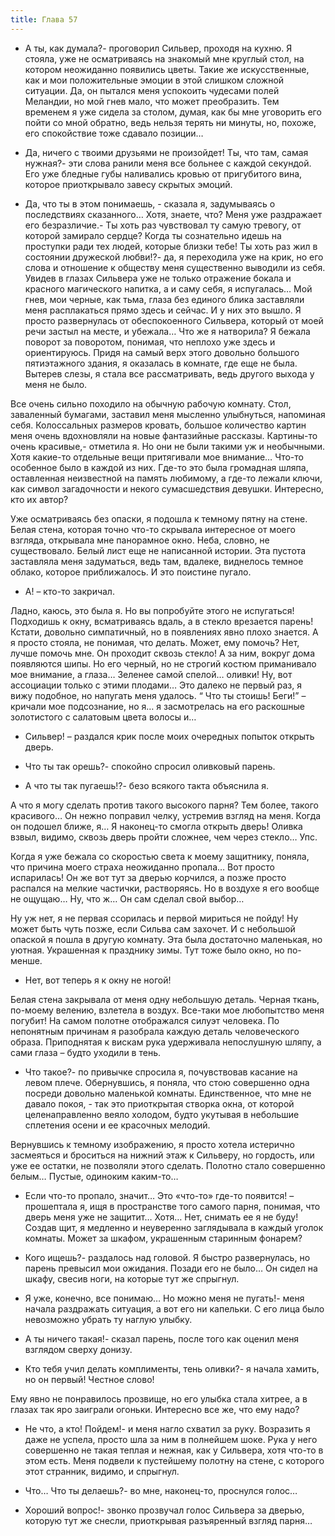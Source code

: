 ```yaml
---
title: Глава 57
---
```


- А ты, как думала?- проговорил Сильвер, проходя на кухню. Я стояла, уже не осматриваясь на знакомый мне круглый стол,
  на котором неожиданно появились цветы. Такие же искусственные, как и мои положительные эмоции в этой слишком сложной
  ситуации. Да, он пытался меня успокоить чудесами полей Меландии, но мой гнев мало, что может преобразить. Тем временем
  я уже сидела за столом, думая, как бы мне уговорить его пойти со мной обратно, ведь нельзя терять ни минуты, но,
  похоже, его спокойствие тоже сдавало позиции…

- Да, ничего с твоими друзьями не произойдет! Ты, что там, самая нужная?- эти слова ранили меня все больнее с каждой
  секундой. Его уже бледные губы наливались кровью от пригубитого вина, которое приоткрывало завесу скрытых эмоций.

- Да, что ты в этом понимаешь, - сказала я, задумываясь о последствиях сказанного… Хотя, знаете, что? Меня уже
  раздражает его безразличие.- Ты хоть раз чувствовал ту самую тревогу, от которой замирало сердце? Когда ты сознательно
  идешь на проступки ради тех людей, которые близки тебе! Ты хоть раз жил в состоянии дружеской любви!?- да, я
  переходила уже на крик, но его слова и отношение к обществу меня существенно выводили из себя. Увидев в глазах
  Сильвера уже не только отражение бокала и красного магического напитка, а и саму себя, я испугалась… Мой гнев, мои
  черные, как тьма, глаза без единого блика заставляли меня расплакаться прямо здесь и сейчас. И у них это вышло. Я
  просто развернулась от обеспокоенного Сильвера, который от моей речи застыл на месте, и убежала… Что же я натворила? Я
  бежала поворот за поворотом, понимая, что неплохо уже здесь и ориентируюсь. Придя на самый верх этого довольно
  большого пятиэтажного здания, я оказалась в комнате, где еще не была. Вытерев слезы, я стала все рассматривать, ведь
  другого выхода у меня не было.

Все очень сильно походило на обычную рабочую комнату. Стол, заваленный бумагами, заставил меня мысленно улыбнуться,
напоминая себя. Колоссальных размеров кровать, большое количество картин меня очень вдохновляли на новые фантазийные
рассказы. Картины-то очень красивые,- отметила я. Но они не были такими уж и необычными. Хотя какие-то отдельные вещи
притягивали мое внимание… Что-то особенное было в каждой из них. Где-то это была громадная шляпа, оставленная
неизвестной на память любимому, а где-то лежали ключи, как символ загадочности и некого сумасшедствия девушки.
Интересно, кто их автор?

Уже осматриваясь без опаски, я подошла к темному пятну на стене. Белая стена, которая точно что-то скрывала интересное
от моего взгляда, открывала мне панорамное окно. Неба, словно, не существовало. Белый лист еще не написанной истории.
Эта пустота заставляла меня задуматься, ведь там, вдалеке, виднелось темное облако, которое приближалось. И это поистине
пугало.

- А! – кто-то закричал.

Ладно, каюсь, это была я. Но вы попробуйте этого не испугаться! Подходишь к окну, всматриваясь вдаль, а в стекло
врезается парень! Кстати, довольно симпатичный, но в появлениях явно плохо знается. А я просто стояла, не понимая, что
делать. Может, ему помочь? Нет, лучше помочь мне. Он проходит сквозь стекло! А за ним, вокруг дома появляются шипы. Но
его черный, но не строгий костюм приманивало мое внимание, а глаза… Зеленее самой спелой… оливки! Ну, вот ассоциации
только с этими плодами… Это далеко не первый раз, я вижу подобное, но напугать меня удалось. “ Что ты стоишь! Беги!” –
кричали мое подсознание, но я… я засмотрелась на его раскошные золотистого с салатовым цвета волосы и…

- Сильвер! – раздался крик после моих очередных попыток открыть дверь.

- Что ты так орешь?- спокойно спросил оливковый парень.

- А что ты так пугаешь!?- безо всякого такта объяснила я.

А что я могу сделать против такого высокого парня? Тем более, такого красивого… Он нежно поправил челку, устремив взгляд
на меня. Когда он подошел ближе, я… Я наконец-то смогла открыть дверь! Оливка взвыл, видимо, сквозь дверь пройти
сложнее, чем через стекло… Упс.

Когда я уже бежала со скоростью света к моему защитнику, поняла, что причина моего страха неожиданно пропала… Вот просто
испарилась! Он же вот тут за дверью корчился, а позже просто распался на мелкие частички, растворяясь. Но в воздухе я
его вообще не ощущаю… Ну, что ж… Он сам сделал свой выбор…

Ну уж нет, я не первая ссорилась и первой мириться не пойду! Ну может быть чуть позже, если Сильва сам захочет. И с
небольшой опаской я пошла в другую комнату. Эта была достаточно маленькая, но уютная. Украшенная к празднику зимы. Тут
тоже было окно, но по-менше.

- Нет, вот теперь я к окну не ногой!

Белая стена закрывала от меня одну небольшую деталь. Черная ткань, по-моему велению, взлетела в воздух. Все-таки мое
любопытство меня погубит! На самом полотне отображался силуэт человека. По непонятным причинам я разобрала каждую деталь
человеческого образа. Приподнятая к вискам рука удерживала непослушную шляпу, а сами глаза – будто уходили в тень.

- Что такое?- по привычке спросила я, почувствовав касание на левом плече. Обернувшись, я поняла, что стою совершенно
  одна посреди довольно маленькой комнаты. Единственное, что мне не давало покоя, - так это приоткрытая створка окна, от
  которой целенаправленно веяло холодом, будто укутывая в небольшие сплетения осени и ее красочных мелодий.

Вернувшись к темному изображению, я просто хотела истерично засмеяться и броситься на нижний этаж к Сильверу, но
гордость, или уже ее остатки, не позволяли этого сделать. Полотно стало совершенно белым… Пустые, одиноким каким-то…

- Если что-то пропало, значит… Это «что-то» где-то появится! – прошептала я, ищя в пространстве того самого парня,
  понимая, что дверь меня уже не защитит… Хотя… Нет, снимать ее я не буду! Создав щит, я медленно и неуверенно
  заглядывала в каждый уголок комнаты. Может за шкафом, украшенным старинным фонарем?

- Кого ищешь?- раздалось над головой. Я быстро развернулась, но парень превысил мои ожидания. Позади его не было… Он
  сидел на шкафу, свесив ноги, на которые тут же спрыгнул.

- Я уже, конечно, все понимаю… Но можно меня не пугать!- меня начала раздражать ситуация, а вот его ни капельки. С его
  лица было невозможно убрать ту наглую улыбку.

- А ты ничего такая!- сказал парень, после того как оценил меня взглядом сверху донизу.

- Кто тебя учил делать комплименты, тень оливки?- я начала хамить, но он первый! Честное слово!

Ему явно не понравилось прозвище, но его улыбка стала хитрее, а в глазах так яро заиграли огоньки. Интересно все же, что
ему надо?

- Не что, а кто! Пойдем!- и меня нагло схватил за руку. Возразить я даже не успела, просто шла за ним в полнейшем шоке.
  Рука у него совершенно не такая теплая и нежная, как у Сильвера, хотя что-то в этом есть. Меня подвели к пустейшему
  полотну на стене, с которого этот странник, видимо, и спрыгнул.

- Что… Что ты делаешь?- во мне, наконец-то, проснулся голос…

- Хороший вопрос!- звонко прозвучал голос Сильвера за дверью, которую тут же снесли, приоткрывая разъяренный взгляд
  парня…
